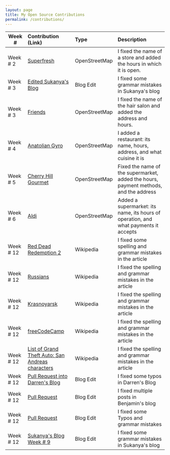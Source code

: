 ```yaml
---
layout: page
title: My Open Source Contributions
permalink: /contributions/
---
```


<!--
Type of the contribution should be "Wikipedia edit", "OpenStreet Map feature", "Project Documentation", "Project Code", "Blog Edit", etc.

The description should include a brief summary of what you did.

Replace the first row below with your contribution.

-->





| Week #      | Contribution (Link) | Type | Description |
|---|:---|:---|:---|
| Week # 2|[Superfresh](https://www.openstreetmap.org/changeset/74403979) | OpenStreetMap| I fixed the name of a store and added the hours in which it is open.|
| Week # 3| [Edited Sukanya's Blog](https://github.com/hunter-college-ossd-fall-2019/rajsukanya-weekly/commit/50a07d58c1533d17cb302c7d3a9a267759804be5) | Blog Edit | I fixed some grammar mistakes in Sukanya's blog|
| Week # 3 |[Friends](https://www.openstreetmap.org/changeset/75068309)|OpenStreetMap| I fixed the name of the hair salon and added the address and hours.|
| Week # 4|[Anatolian Gyro](https://www.openstreetmap.org/changeset/75068526#map=18/40.58679/-73.95324)|OpenStreetMap | I added a restaurant: its name, hours, address, and what cuisine it is|
| Week # 5   | [Cherry Hill Gourmet](https://www.openstreetmap.org/changeset/76021089)| OpenStreetMap | Fixed the name of the supermarket, added the hours, payment methods, and the address    |
| Week # 6   |  [Aldi](https://www.openstreetmap.org/changeset/76021242)  | OpenStreetMap | Added a supermarket: its name, its hours of operation, and what payments it accepts  |
| Week # 12 | [Red Dead Redemption 2](https://en.wikipedia.org/w/index.php?title=Red_Dead_Redemption_2&diff=prev&oldid=925738743) | Wikipedia | I fixed some spelling and grammar mistakes in the article|
| Week # 12 | [Russians](https://en.wikipedia.org/w/index.php?title=Russians&diff=prev&oldid=925740249) |  Wikipedia  | I fixed the spelling and grammar mistakes in the article |
| Week # 12 | [Krasnoyarsk](https://en.wikipedia.org/w/index.php?title=Krasnoyarsk&diff=prev&oldid=926792215) |  Wikipedia  | I fixed the spelling and grammar mistakes in the article |
| Week # 12 | [freeCodeCamp](https://en.wikipedia.org/w/index.php?title=FreeCodeCamp&diff=prev&oldid=926793539) |  Wikipedia  | I fixed the spelling and grammar mistakes in the article |
| Week # 12 | [List of Grand Theft Auto: San Andreas characters](https://en.wikipedia.org/w/index.php?title=List_of_Grand_Theft_Auto:_San_Andreas_characters&diff=prev&oldid=926794360) |  Wikipedia  | I fixed the spelling and grammar mistakes in the article |
| Week # 12 |[Pull Request into Darren's Blog](https://github.com/hunter-college-ossd-fall-2019/darrenzhang2000-weekly/pull/4) | Blog Edit| I fixed some typos in Darren's Blog|
| Week # 12 |[Pull Request](https://github.com/hunter-college-ossd-fall-2019/benjaminlgur-weekly/pull/4) | Blog Edit| I fixed multiple posts in Benjamin's blog|
| Week # 12 |[Pull Request](https://github.com/hunter-college-ossd-fall-2019/Nerouse-weekly/pull/8) | Blog Edit | I fixed some Typos and grammar mistakes |
| Week # 12 |[Sukanya's Blog Week # 9](https://github.com/ariella879/rajsukanya-weekly/commit/e072ba3200db5b885b2dc1913899b37f17a59847#diff-b869a45343d61812c4a340df769b95c3) | Blog Edit| I fixed some grammar mistakes in Sukanya's blog|




